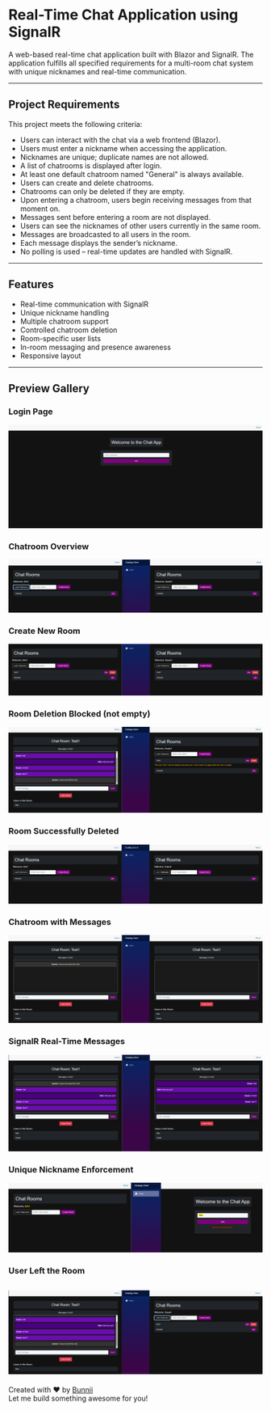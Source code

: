 # Real-Time Chat Application using SignalR

A web-based real-time chat application built with Blazor and SignalR. The application fulfills all specified requirements for a multi-room chat system with unique nicknames and real-time communication.

---

## Project Requirements

This project meets the following criteria:

- Users can interact with the chat via a web frontend (Blazor).
- Users must enter a nickname when accessing the application.
- Nicknames are unique; duplicate names are not allowed.
- A list of chatrooms is displayed after login.
- At least one default chatroom named "General" is always available.
- Users can create and delete chatrooms.
- Chatrooms can only be deleted if they are empty.
- Upon entering a chatroom, users begin receiving messages from that moment on.
- Messages sent before entering a room are not displayed.
- Users can see the nicknames of other users currently in the same room.
- Messages are broadcasted to all users in the room.
- Each message displays the sender’s nickname.
- No polling is used – real-time updates are handled with SignalR.

---

## Features

- Real-time communication with SignalR
- Unique nickname handling
- Multiple chatroom support
- Controlled chatroom deletion
- Room-specific user lists
- In-room messaging and presence awareness
- Responsive layout

---
## Preview Gallery

### Login Page
![Chat Preview](Assets/LoginPage.png)

### Chatroom Overview
![Chatroom Page](Assets/Chatroom%20page.png)

### Create New Room
![Create Room](Assets/create%20%20room.png)

### Room Deletion Blocked (not empty)
![Can't Delete Room](Assets/cantDelete.png)

### Room Successfully Deleted
![Deleted Room](Assets/DeletedRoom.png)

### Chatroom with Messages
![Chat Channel](Assets/chat%20room%20channel.png)

### SignalR Real-Time Messages
![SignalR](Assets/SignalR%20texts.png)

### Unique Nickname Enforcement
![Unique Nickname](Assets/unique%20user.png)

### User Left the Room
![User Left](Assets/userLeftRoom.png)
---

Created with ❤️ by [Bunnii](mailto:bxnniibu@gmail.com)  
Let me build something awesome for you!
